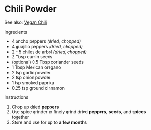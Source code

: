 # Chili Powder

See also: [Vegan Chili](Chili,%20Vegan.md)

Ingredients

- 4 ancho peppers *(dried, chopped)*
- 4 guajillo peppers *(dried, chopped)*
- 2 – 5 chiles de arbol *(dried, chopped)*
- 2 Tbsp cumin seeds
- (optional) 0.5 Tbsp coriander seeds
- 1 Tbsp Mexican oregano
- 2 tsp garlic powder
- 2 tsp onion powder
- 1 tsp smoked paprika
- 0.25 tsp ground cinnamon

Instructions

1. Chop up dried **peppers**
1. Use spice grinder to finely grind dried **peppers**, **seeds**, and **spices** together
1. Store and use for up to **a few months**
